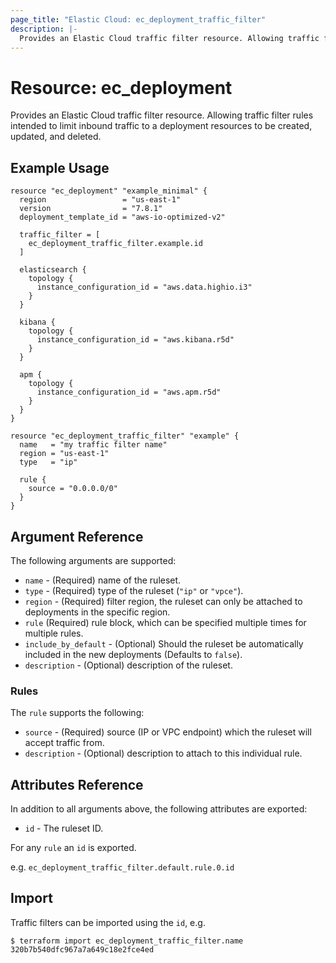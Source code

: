 ```yaml
---
page_title: "Elastic Cloud: ec_deployment_traffic_filter"
description: |-
  Provides an Elastic Cloud traffic filter resource. Allowing traffic filter rules intended to limit inbound traffic to a deployment resources to be created, updated, and deleted.
---
```


# Resource: ec_deployment

Provides an Elastic Cloud traffic filter resource. Allowing traffic filter rules intended to limit inbound traffic to a deployment resources to be created, updated, and deleted.

## Example Usage

```hcl
resource "ec_deployment" "example_minimal" {
  region                 = "us-east-1"
  version                = "7.8.1"
  deployment_template_id = "aws-io-optimized-v2"

  traffic_filter = [
    ec_deployment_traffic_filter.example.id
  ]

  elasticsearch {
    topology {
      instance_configuration_id = "aws.data.highio.i3"
    }
  }

  kibana {
    topology {
      instance_configuration_id = "aws.kibana.r5d"
    }
  }

  apm {
    topology {
      instance_configuration_id = "aws.apm.r5d"
    }
  }
}

resource "ec_deployment_traffic_filter" "example" {
  name   = "my traffic filter name"
  region = "us-east-1"
  type   = "ip"

  rule {
    source = "0.0.0.0/0"
  }
}
```

## Argument Reference

The following arguments are supported:

* `name` - (Required) name of the ruleset.
* `type` - (Required) type of the ruleset (`"ip"` or `"vpce"`).
* `region` - (Required) filter region, the ruleset can only be attached to deployments in the specific region.
* `rule` (Required) rule block, which can be specified multiple times for multiple rules.
* `include_by_default` - (Optional) Should the ruleset be automatically included in the new deployments (Defaults to `false`).
* `description` - (Optional) description of the ruleset.

### Rules

The `rule` supports the following:

* `source` - (Required) source (IP or VPC endpoint) which the ruleset will accept traffic from.
* `description` - (Optional) description to attach to this individual rule.

## Attributes Reference

In addition to all arguments above, the following attributes are exported:

* `id` - The ruleset ID.

For any `rule` an `id` is exported.

e.g. `ec_deployment_traffic_filter.default.rule.0.id`

## Import

Traffic filters can be imported using the `id`, e.g.

```
$ terraform import ec_deployment_traffic_filter.name 320b7b540dfc967a7a649c18e2fce4ed
```
